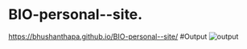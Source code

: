 # BIO-personal--site.
https://bhushanthapa.github.io/BIO-personal--site/
#Output
![output](https://user-images.githubusercontent.com/95372432/168468593-c2b4d457-cce8-4520-a430-c01f04f4f9ea.PNG)

